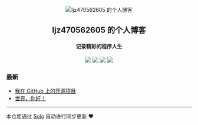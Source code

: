 <p align="center"><img alt="ljz470562605 的个人博客" src="https://static.b3log.org/images/brand/solo-32.png"></p><h2 align="center">
ljz470562605 的个人博客
</h2>

<h4 align="center">记录精彩的程序人生</h4>
<p align="center"><a title="ljz470562605 的个人博客" target="_blank" href="https://github.com/ljz470562605/solo-blog"><img src="https://img.shields.io/github/last-commit/ljz470562605/solo-blog.svg?style=flat-square&color=FF9900"></a>
<a title="GitHub repo size in bytes" target="_blank" href="https://github.com/ljz470562605/solo-blog"><img src="https://img.shields.io/github/repo-size/ljz470562605/solo-blog.svg?style=flat-square"></a>
<a title="Solo Version" target="_blank" href="https://github.com/b3log/solo/releases"><img src="https://img.shields.io/badge/solo-3.6.3-f1e05a.svg?style=flat-square&color=blueviolet"></a>
<a title="Hits" target="_blank" href="https://github.com/b3log/hits"><img src="https://hits.b3log.org/ljz470562605/solo-blog.svg"></a></p>

### 最新

* [我在 GitHub 上的开源项目](http://jzjzgo.com/my-github-repos)
* [世界，你好！](http://jzjzgo.com/hello-solo)



---

本仓库通过 [Solo](https://github.com/b3log/solo) 自动进行同步更新 ❤️ 